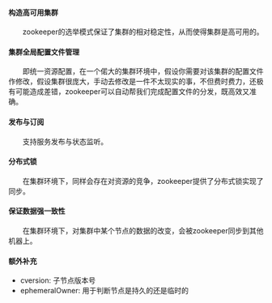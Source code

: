 #### 构造高可用集群
<div style="text-indent:2em">zookeeper的选举模式保证了集群的相对稳定性，从而使得集群是高可用的。</div>

#### 集群全局配置文件管理
<div style="text-indent:2em">即统一资源配置，在一个偌大的集群环境中，假设你需要对该集群的配置文件作修改，假设集群很庞大，手动去修改是一件不太现实的事，不但费时费力，还极有可能造成差错，zookeeper可以自动帮我们完成配置文件的分发，既高效又准确。</div>

#### 发布与订阅
<div style="text-indent:2em">支持服务发布与状态监听。</div>

#### 分布式锁
<div style="text-indent:2em">在集群环境下，同样会存在对资源的竞争，zookeeper提供了分布式锁实现了同步。</div>

#### 保证数据强一致性
<div style="text-indent:2em">在集群环境下，对集群中某个节点的数据的改变，会被zookeeper同步到其他机器上。</div>

#### 额外补充
* cversion: 子节点版本号 
* ephemeralOwner: 用于判断节点是持久的还是临时的


